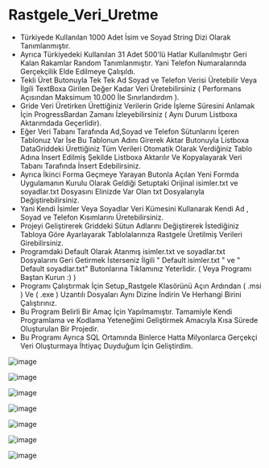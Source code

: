 # Rastgele_Veri_Uretme
* Türkiyede Kullanılan 1000 Adet İsim ve Soyad String Dizi Olarak Tanımlanmıştır.
* Ayrıca Türkiyedeki Kullanılan 31 Adet 500'lü Hatlar Kullanılmıştır Geri Kalan Rakamlar Random Tanımlanmıştır. Yani Telefon Numaralarında Gerçekçilik Elde Edilmeye Çalışıldı.
* Tekli Üret Butonuyla Tek Tek Ad Soyad ve Telefon Verisi Üretebilir Veya İlgili TextBoxa Girilen Değer Kadar Veri Üretebilirsiniz ( Performans Açısından Maksimum 10.000 İle Sınırlandırdım ).
* Gride Veri Üretirken Ürettiğiniz Verilerin Gride İşleme Süresini Anlamak İçin ProgressBardan Zamanı İzleyebilirsiniz ( Aynı Durum Listboxa Aktarımdada Geçerlidir).
* Eğer Veri Tabanı Tarafında Ad,Soyad ve Telefon Sütunlarını İçeren Tablonuz Var İse Bu Tablonun Adını Girerek Aktar Butonuyla Listboxa DataGriddeki Ürettiğiniz Tüm Verileri Otomatik Olarak Verdiğiniz Tablo Adına İnsert Edilmiş Şekilde Listboxa Aktarılır Ve Kopyalayarak Veri Tabanı Tarafında İnsert Edebilirsiniz.
* Ayrıca İkinci Forma Geçmeye Yarayan Butonla Açılan Yeni Formda Uygulamanın Kurulu Olarak Geldiği Setuptaki Orijinal isimler.txt ve soyadlar.txt Dosyasını Elinizde Var Olan txt Dosyalarıyla Değiştirebilirsiniz.
* Yani Kendi İsimler Veya Soyadlar Veri Kümesini Kullanarak Kendi Ad , Soyad ve Telefon Kısımlarını Üretebilirsiniz.
* Projeyi Geliştirerek Griddeki Sütun Adlarını Değiştirerek İstediğiniz Tabloya Göre Ayarlayarak Tablolalarınıza Rastgele Üretilmiş Verileri Girebilirsiniz.
* Programdaki Default Olarak Atanmış isimler.txt ve soyadlar.txt Dosyalarını Geri Getirmek İsterseniz İlgili " Default isimler.txt " ve " Default soyadlar.txt" Butonlarına Tıklamınız Yeterlidir. ( Veya Programı Baştan Kurun :) )
* Programı Çalıştırmak İçin Setup_Rastgele Klasörünü Açın Ardından ( .msi ) Ve ( .exe ) Uzantılı Dosyaları Aynı Dizine İndirin Ve Herhangi Birini Çalıştırınız.
* Bu Program Belirli Bir Amaç İçin Yapılmamıştır. Tamamiyle Kendi Programlama ve Kodlama Yeteneğimi Geliştirmek Amacıyla Kısa Sürede Oluşturulan Bir Projedir.
* Bu Programı Ayrıca SQL Ortamında Binlerce Hatta Milyonlarca Gerçekçi Veri Oluşturmaya İhtiyaç Duyduğum İçin Geliştirdim.

![image](https://github.com/boraavcu/Rastgele_Veri_Uretme/assets/110854353/98b62bad-9397-480d-8523-004ab3335754)

![image](https://github.com/boraavcu/Rastgele_Veri_Uretme/assets/110854353/95ca4cc9-0ccc-42f6-b570-56167ffb2c12)

![image](https://github.com/boraavcu/Rastgele_Veri_Uretme/assets/110854353/5ac86151-f3f5-4f2e-9142-c54017aecde0)

![image](https://github.com/boraavcu/Rastgele_Veri_Uretme/assets/110854353/19e8821b-8977-4116-aee4-66fdb0a10206)

![image](https://github.com/boraavcu/Rastgele_Veri_Uretme/assets/110854353/b1563c23-a88a-4ef5-9479-2f2c20d4bea6)

![image](https://github.com/boraavcu/Rastgele_Veri_Uretme/assets/110854353/f6b7eb97-5d00-4f0d-8b2f-8ecbe87aa781)

![image](https://github.com/boraavcu/Rastgele_Veri_Uretme/assets/110854353/98d76bad-c6c1-4f3d-8747-8847cb42b00f)

